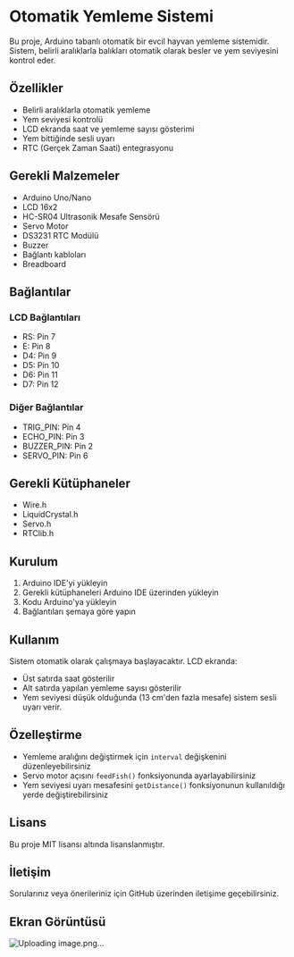# Otomatik Yemleme Sistemi

Bu proje, Arduino tabanlı otomatik bir evcil hayvan yemleme sistemidir. Sistem, belirli aralıklarla balıkları otomatik olarak besler ve yem seviyesini kontrol eder.

## Özellikler

- Belirli aralıklarla otomatik yemleme
- Yem seviyesi kontrolü
- LCD ekranda saat ve yemleme sayısı gösterimi
- Yem bittiğinde sesli uyarı
- RTC (Gerçek Zaman Saati) entegrasyonu

## Gerekli Malzemeler

- Arduino Uno/Nano
- LCD 16x2
- HC-SR04 Ultrasonik Mesafe Sensörü
- Servo Motor
- DS3231 RTC Modülü
- Buzzer
- Bağlantı kabloları
- Breadboard

## Bağlantılar

### LCD Bağlantıları
- RS: Pin 7
- E: Pin 8
- D4: Pin 9
- D5: Pin 10
- D6: Pin 11
- D7: Pin 12

### Diğer Bağlantılar
- TRIG_PIN: Pin 4
- ECHO_PIN: Pin 3
- BUZZER_PIN: Pin 2
- SERVO_PIN: Pin 6

## Gerekli Kütüphaneler

- Wire.h
- LiquidCrystal.h
- Servo.h
- RTClib.h

## Kurulum

1. Arduino IDE'yi yükleyin
2. Gerekli kütüphaneleri Arduino IDE üzerinden yükleyin
3. Kodu Arduino'ya yükleyin
4. Bağlantıları şemaya göre yapın

## Kullanım

Sistem otomatik olarak çalışmaya başlayacaktır. LCD ekranda:

- Üst satırda saat gösterilir
- Alt satırda yapılan yemleme sayısı gösterilir
- Yem seviyesi düşük olduğunda (13 cm'den fazla mesafe) sistem sesli uyarı verir.

## Özelleştirme

- Yemleme aralığını değiştirmek için `interval` değişkenini düzenleyebilirsiniz
- Servo motor açısını `feedFish()` fonksiyonunda ayarlayabilirsiniz
- Yem seviyesi uyarı mesafesini `getDistance()` fonksiyonunun kullanıldığı yerde değiştirebilirsiniz

## Lisans

Bu proje MIT lisansı altında lisanslanmıştır.

## İletişim

Sorularınız veya önerileriniz için GitHub üzerinden iletişime geçebilirsiniz.

## Ekran Görüntüsü

![Uploading image.png…]()

